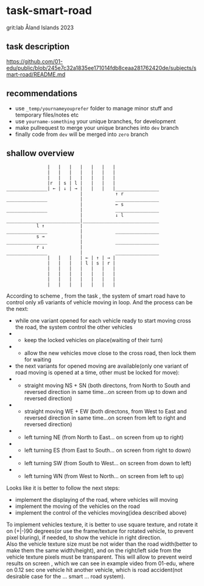 # task-smart-road
grit:lab Åland Islands 2023

## task description  
https://github.com/01-edu/public/blob/245e7c32a1835ee171014fdb8ceaa281762420de/subjects/smart-road/README.md

## recommendations
- use `_temp/yournameyouprefer` folder to manage minor stuff and temporary files/notes etc
- use `yourname-something` your unique branches, for development
- make pullrequest to merge your unique branches into `dev` branch
- finally code from `dev` will be merged into `zero` branch

## shallow overview

```
               |   |   |   |   |   |   |
               |   |   |   |   |   |   |
               |   |   |   |   |   |   |
               |r  | s | l |   |   |   |
_______________| ← | ↓ | → |   |   |   |________________
                           |            ↑ r
_______________            |            ________________
                           |            ← s
_______________            |            ________________
                           |            ↓ l
___________________________|____________________________
           l ↑             |
_______________            |            ________________
           s →             |
_______________            |            ________________
           r ↓             |
_______________            |            ________________
               |   |   |   | ← | ↑ | → |
               |   |   |   | l | s | r |
               |   |   |   |   |   |   |
               |   |   |   |   |   |   |
               |   |   |   |   |   |   |
               |   |   |   |   |   |   |
```

According to scheme , from the task , the system of smart road have to control only x6 variants of vehicle moving in loop. And the process can be the next:
- while one variant opened for each vehicle ready to start moving cross the road, the system control the other vehicles
- - keep the locked vehicles on place(waiting of their turn)
- - allow the new vehicles move close to the cross road, then lock them for waiting
- the next variants for opened moving are available(only one variant of road moving is opened at a time, other must be locked for move):
- - straight moving NS + SN (both directons, from North to South and reversed direction in same time...on screen from up to down and reversed direction)
- - straight moving WE + EW (both directons, from West to East and reversed direction in same time...on screen from left to right and reversed direction)
- - left turning NE (from North to East... on screen from up to right)
- - left turning ES (from East to South... on screen from right to down)
- - left turning SW (from South to West... on screen from down to left)
- - left turning WN (from West to North... on screen from left to up)

Looks like it is better to follow the next steps:
- implement the displaying of the road, where vehicles will moving
- implement the moving of the vehicles on the road
- implement the control of the vehicles moving(idea described above)

To implement vehicles texture, it is better to use square texture, and rotate it on (+|-)90 degrees(or use the frame/texture for rotated vehicle, to prevent pixel bluring), if needed, to show the vehicle in right direction.  
Also the vehicle texture size must be not wider than the road width(better to make them the same width/height), and on the right/left side from the vehicle texture pixels must be transparent. This will allow to prevent weird results on screen , which we can see in example video from 01-edu, where on 0.12 sec one vehicle hit another vehicle, which is road accident(not desirable case for the ... smart ... road system).
